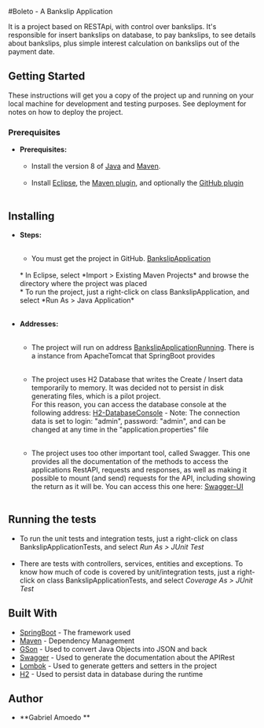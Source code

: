 #Boleto - A Bankslip Application

It is a project based on RESTApi, with control over bankslips.
It's responsible for insert bankslips on database, to pay bankslips, to see details about bankslips, plus simple interest calculation on bankslips out of the payment date.

## Getting Started

These instructions will get you a copy of the project up and running on your local machine for development and testing purposes. See deployment for notes on how to deploy the project.

### Prerequisites

* **Prerequisites:**<br /> <br /> 
    * Install the version 8 of [Java](https://java.com) and [Maven](https://maven.apache.org/download.html).<br /> <br /> 
    * Install [Eclipse](http://www.eclipse.org/downloads/), the [Maven plugin](http://eclipse.org/m2e/), and optionally the [GitHub plugin](http://eclipse.github.com/)<br /> <br /> 

## Installing

* **Steps:**<br /><br />

    * You must get the project in GitHub. [BankslipApplication](https://github.com/gamoedo/contaazul/)
    <br />
    * In Eclipse, select *Import > Existing Maven Projects* and browse the directory where the project was placed
    <br />
    * To run the project, just a right-click on class BankslipApplication, and select *Run As > Java Application*
	<br /><br />
	
* **Addresses:**<br /><br />
    
    * The project will run on address [BankslipApplicationRunning](http://localhost:8080). There is a instance from ApacheTomcat that SpringBoot provides <br /><br />  
    
    * The project uses H2 Database that writes the Create / Insert data temporarily to memory. It was decided not to persist in disk generating files, which is a pilot project. <br />
    For this reason, you can access the database console at the following address: [H2-DatabaseConsole](http://localhost:8080/h2-console/) - Note: The connection data is set to login: "admin", password: "admin", and can be changed at any time in the "application.properties" file<br /><br />
	 * The project uses too other important tool, called Swagger. This one provides all the documentation of the methods to access the applications RestAPI, requests and responses, as well as making it possible to mount (and send) requests for the API, including showing the return as it will be. You can access this one here: [Swagger-UI](http://localhost:8080/swagger-ui.html) <br /><br />
	 


## Running the tests <br />

* To run the unit tests and integration tests, just a right-click on class BankslipApplicationTests, and select *Run As > JUnit Test*
	<br /><br />
* There are tests with controllers, services, entities and exceptions. To know how much of code is covered by unit/integration tests, just a right-click on class BankslipApplicationTests, and select *Coverage As > JUnit Test*



## Built With

* [SpringBoot](https://spring.io/projects/spring-boot) - The framework used
* [Maven](https://maven.apache.org/) - Dependency Management
* [GSon](https://github.com/google/gson) - Used to convert Java Objects into JSON and back
* [Swagger](https://swagger.io/) - Used to generate the documentation about the APIRest
* [Lombok](https://projectlombok.org/) - Used to generate getters and setters in the project
* [H2](http://www.h2database.com) - Used to persist data in database during the runtime

## Author

* **Gabriel Amoedo **

